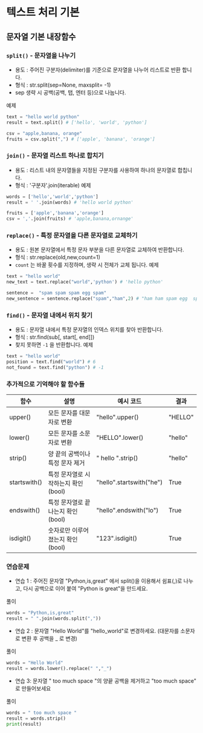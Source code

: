 # 텍스트 처리 기본

## 문자열 기본 내장함수

### `split()` - 문자열을 나누기
 - 용도 : 주어진 구분자(delimiter)를 기준으로 문자열을 나누어 리스트로 반환 합니다.
 - 형식 : str.split(sep=None, maxsplit= -1)
 - sep 생략 시 공백(공백, 탭, 엔터 등)으로 나눕니다.

예제
 ```python
text = "hello world python"
result = text.split() # ['hello', 'world', 'python']
 
csv = "apple,banana, orange"
fruits = csv.split(",") # ['apple', 'banana', 'orange']
 ```

### `join()` - 문자열 리스트 하나로 합치기
 - 용도 : 리스트  내의 문자열들을 지정된 구분자를 사용하여 하나의 문자열로 합칩니다.
 - 형식 : '구분자'.join(iterable)
예제
```python
words = ['hello','world','python']
result = ' '.join(words) # 'hello world python'

fruits = ['apple','banana','orange']
csv = ','.join(fruits) # 'apple,banana,ornange'
```

### `replace()` - 특정 문자열을 다른 문자열로 교체하기
 - 용도 : 원본 문자열에서 특정 문자 부분을 다른 문자열로 교체하여 반환합니다.
 - 형식 : str.replace(old,new,count=1)
 - `count` 는 바꿀 횟수를 지정하며, 생략 시 전체가 교체 됩니다.
예제 
```python
text = "hello world"
new_text = text.replace("world",'python') # 'hello python'

sentence =  "spam spam spam egg spam"
new_sentence = sentence.replace("spam","ham",2) # "ham ham spam egg  spam"
```

### `find()` - 문자열 내에서 위치 찾기
 - 용도 : 문자열 내에서 특정 문자열의 인덱스 위치를 찾아 반환합니다.
 - 형식 : str.find(sub[, start[, end]])
 - 찾지 못하면 `-1` 을 반환합니다.
예제
```python
text = "hello world"
position = text.find("world") # 6 
not_found = text.find("python") # -1
```

### 추가적으로 기억해야 할 함수들
| 함수           | 설명                      | 예시 코드                    | 결과      |
|--------------|-------------------------|--------------------------|---------|
| upper()      | 모든 문자를 대문자로 변환          | "hello".upper()          | "HELLO" |
| lower()      | 모든 문자를 소문자로  변환         | "HELLO".lower()          | "hello" |
| strip()      | 양 끝의 공백이나 특정 문자 제거      | " hello ".strip()        | "hello" |
| startswith() | 특정 문자열로 시작하는지 확인 (bool) | "hello".startswith("he") | True    |
 | endswith()   | 특정 문자열로 끝나는지 확인 (bool)  | "hello".endswith("lo")   | True    |
| isdigit()    | 숫자로만 이루어졌는지 확인(bool)    | "123".isdigit()          | True    |

### 연습문제
- 연습 1 : 주어진 문자열 "Python,is,great" 에서 split()을 이용해서 쉼표(,)로 나누고,
다시 공백으로 이어 붙여 "Python is great"을 만드세요.

풀이
```python
words = "Python,is,great"
result = " ".join(words.split(","))
```
- 연습 2 : 문자열 "Hello World"를 "hello_world"로 변경하세요. (대문자를 소문자로 변환 후 공백을 _ 로 변경)

풀이
```python
words = "Hello World"
result = words.lower().replace(" ","_")
```

- 연습 3: 문자열 " too much space "의 양끝 공백을 제거하고 "too much space" 로 만들어보세요

풀이
```python
words = " too much space "
result = words.strip()
print(result)
```

